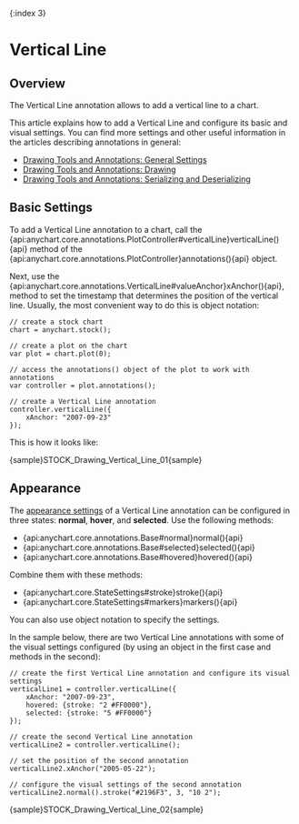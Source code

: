 {:index 3}
# Vertical Line

## Overview

The Vertical Line annotation allows to add a vertical line to a chart.

This article explains how to add a Vertical Line and configure its basic and visual settings. You can find more settings and other useful information in the articles describing annotations in general:

* [Drawing Tools and Annotations: General Settings](General_Settings)
* [Drawing Tools and Annotations: Drawing](Drawing)
* [Drawing Tools and Annotations: Serializing and Deserializing](Serializing_Deserializing)

## Basic Settings

To add a Vertical Line annotation to a chart, call the {api:anychart.core.annotations.PlotController#verticalLine}verticalLine(){api} method of the {api:anychart.core.annotations.PlotController}annotations(){api} object.

Next, use the {api:anychart.core.annotations.VerticalLine#valueAnchor}xAnchor(){api}, method to set the timestamp that determines the position of the vertical line. Usually, the most convenient way to do this is object notation:

```
// create a stock chart
chart = anychart.stock();

// create a plot on the chart
var plot = chart.plot(0);

// access the annotations() object of the plot to work with annotations
var controller = plot.annotations();

// create a Vertical Line annotation
controller.verticalLine({
    xAnchor: "2007-09-23"
});
```

This is how it looks like:

{sample}STOCK\_Drawing\_Vertical\_Line\_01{sample}

## Appearance

The [appearance settings](../../../Appearance_Settings) of a Vertical Line annotation can be configured in three states: **normal**, **hover**, and **selected**. Use the following methods:

* {api:anychart.core.annotations.Base#normal}normal(){api} 
* {api:anychart.core.annotations.Base#selected}selected(){api} 
* {api:anychart.core.annotations.Base#hovered}hovered(){api}

Combine them with these methods:

* {api:anychart.core.StateSettings#stroke}stroke(){api}
* {api:anychart.core.StateSettings#markers}markers(){api}

You can also use object notation to specify the settings.

In the sample below, there are two Vertical Line annotations with some of the visual settings configured (by using an object in the first case and methods in the second):

```
// create the first Vertical Line annotation and configure its visual settings
verticalLine1 = controller.verticalLine({
    xAnchor: "2007-09-23",
    hovered: {stroke: "2 #FF0000"},
    selected: {stroke: "5 #FF0000"}
});

// create the second Vertical Line annotation
verticalLine2 = controller.verticalLine();

// set the position of the second annotation
verticalLine2.xAnchor("2005-05-22");
 
// configure the visual settings of the second annotation
verticalLine2.normal().stroke("#2196F3", 3, "10 2");
```

{sample}STOCK\_Drawing\_Vertical\_Line\_02{sample}